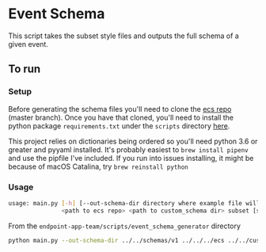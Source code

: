 # Event Schema

This script takes the subset style files and outputs the full schema of a given event.

## To run

### Setup

Before generating the schema files you'll need to clone the [ecs repo](https://github.com/elastic/ecs) (master branch).
Once you have that cloned, you'll need to install the python package `requirements.txt` under the `scripts` directory
[here](https://github.com/elastic/ecs/blob/master/scripts/requirements.txt).

This project relies on dictionaries being ordered
so you'll need python 3.6 or greater and pyyaml installed. It's probably easiest to `brew install pipenv` and use
the pipfile I've included. If you run into issues installing, it might be because of macOS Catalina, try `brew reinstall python`

### Usage

```bash
usage: main.py [-h] [--out-schema-dir directory where example file will be copied]
               <path to ecs repo> <path to custom_schema dir> subset [subset ...] <path to output directory used by ecs to generate temporary files>
```

From the `endpoint-app-team/scripts/event_schema_generator` directory

```bash
python main.py --out-schema-dir ../../schemas/v1 ../../../ecs ../../custom_schemas ../../custom_subsets/elastic_endpoint/events/*.yaml test
```

